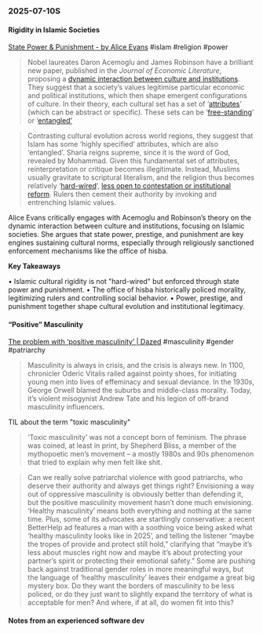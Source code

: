### 2025-07-10S
#### Rigidity in Islamic Societies
[State Power & Punishment - by Alice Evans](https://www.ggd.world/p/power-and-punishment) #islam #religion #power 

> Nobel laureates Daron Acemoglu and James Robinson have a brilliant new paper, published in the _Journal of Economic Literature_, proposing a [dynamic interaction between culture and institutions](https://economics.mit.edu/sites/default/files/2023-04/Culture%2C%20Institutions%20and%20Social%20Equilibria%20-%20A%20Framework.pdf). They suggest that a society’s values legitimise particular economic and political institutions, which then shape emergent configurations of culture. In their theory, each cultural set has a set of ‘[attributes](https://economics.mit.edu/sites/default/files/2023-04/Culture%2C%20Institutions%20and%20Social%20Equilibria%20-%20A%20Framework.pdf)’ (which can be abstract or specific). These sets can be ‘[free-standing](https://economics.mit.edu/sites/default/files/2023-04/Culture%2C%20Institutions%20and%20Social%20Equilibria%20-%20A%20Framework.pdf)’ or ‘[entangled’](https://economics.mit.edu/sites/default/files/2023-04/Culture%2C%20Institutions%20and%20Social%20Equilibria%20-%20A%20Framework.pdf)

> Contrasting cultural evolution across world regions, they suggest that Islam has some ‘highly specified’ attributes, which are also ‘entangled’. Sharia reigns supreme, since it is the word of God, revealed by Mohammad. Given this fundamental set of attributes, reinterpretation or critique becomes illegitimate. Instead, Muslims usually gravitate to scriptural literalism, and the religion thus becomes relatively ‘[hard-wired](https://economics.mit.edu/sites/default/files/2023-04/Culture%2C%20Institutions%20and%20Social%20Equilibria%20-%20A%20Framework.pdf)’, [less open to contestation or institutional reform](https://economics.mit.edu/sites/default/files/2023-04/Culture%2C%20Institutions%20and%20Social%20Equilibria%20-%20A%20Framework.pdf). Rulers then cement their authority by invoking and entrenching Islamic values.

Alice Evans critically engages with Acemoglu and Robinson’s theory on the dynamic interaction between culture and institutions, focusing on Islamic societies. She argues that state power, prestige, and punishment are key engines sustaining cultural norms, especially through religiously sanctioned enforcement mechanisms like the office of hisba.

**Key Takeaways**

• Islamic cultural rigidity is not "hard-wired" but enforced through state power and punishment.
• The office of hisba historically policed morality, legitimizing rulers and controlling social behavior.
• Power, prestige, and punishment together shape cultural evolution and institutional legitimacy.

#### “Positive” Masculinity
[The problem with ‘positive masculinity’ \| Dazed](https://www.dazeddigital.com/life-culture/article/68183/1/in-attack-of-positive-masculinity-misogyny-andrew-tate-adolescence) #masculinity #gender #patriarchy 

> Masculinity is always in crisis, and the crisis is always new. In 1100, chronicler Oderic Vitalis railed against pointy shoes, for initiating young men into lives of effeminacy and sexual deviance. In the 1930s, George Orwell blamed the suburbs and middle-class morality. Today, it’s violent misogynist Andrew Tate and his legion of off-brand masculinity influencers.

TIL about the term "toxic masculinity"

> ‘Toxic masculinity’ was not a concept born of feminism. The phrase was coined, at least in print, by Shepherd Bliss, a member of the mythopoetic men’s movement – a mostly 1980s and 90s phenomenon that tried to explain why men felt like shit.

> Can we really solve patriarchal violence with good patriarchs, who deserve their authority and always get things right? Envisioning a way out of oppressive masculinity is obviously better than defending it, but the positive masculinity movement hasn’t done much envisioning. ‘Healthy masculinity’ means both everything and nothing at the same time. Plus, some of its advocates are startlingly conservative: a recent BetterHelp ad features a man with a soothing voice being asked what ‘healthy masculinity looks like in 2025’, and telling the listener “maybe the tropes of provide and protect still hold,” clarifying that “maybe it’s less about muscles right now and maybe it’s about protecting your partner’s spirit or protecting their emotional safety.” Some are pushing back against traditional gender roles in more meaningful ways, but the language of ‘healthy masculinity’ leaves their endgame a great big mystery box. Do they want the borders of masculinity to be less policed, or do they just want to slightly expand the territory of what is acceptable for men? And where, if at all, do women fit into this?


#### Notes from an experienced software dev
